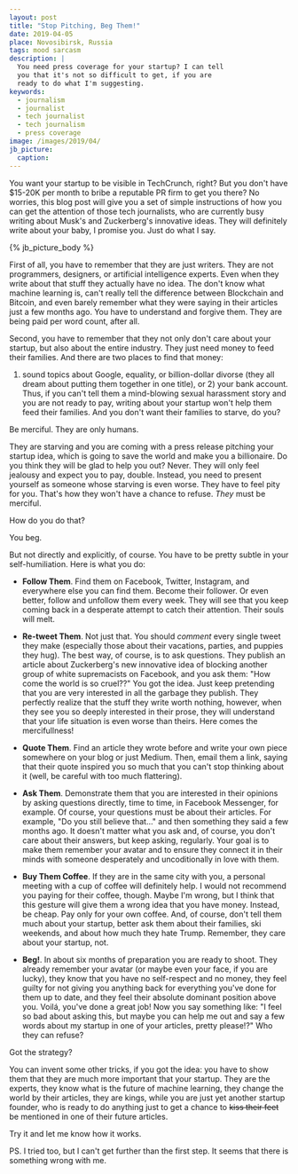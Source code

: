 ```yaml
---
layout: post
title: "Stop Pitching, Beg Them!"
date: 2019-04-05
place: Novosibirsk, Russia
tags: mood sarcasm
description: |
  You need press coverage for your startup? I can tell
  you that it's not so difficult to get, if you are
  ready to do what I'm suggesting.
keywords:
  - journalism
  - journalist
  - tech journalist
  - tech journalism
  - press coverage
image: /images/2019/04/
jb_picture:
  caption:
---
```


You want your startup to be visible in TechCrunch, right? But you don't have
$15-20K per month to bribe a reputable PR firm to get you there? No worries,
this blog post will give you a set of simple instructions of how you can
get the attention of those tech journalists, who are currently busy
writing about Musk's and Zuckerberg's innovative ideas. They will
definitely write about your baby, I promise you. Just do what I say.

<!--more-->

{% jb_picture_body %}

First of all, you have to remember that they are just writers. They are not programmers,
designers, or artificial intelligence experts. Even when they write about that stuff
they actually have no idea. The don't know what machine learning is,
can't really tell the difference between Blockchain and Bitcoin,
and even barely remember what they were saying in their articles just a
few months ago. You have to understand and forgive them.
They are being paid per word count, after all.

Second, you have to remember that they not only don't care about your startup,
but also about the entire industry. They just need money
to feed their families. And there are two places to find that money:
1) sound topics about Google, equality, or billion-dollar divorse (they all dream about
putting them together in one title), or 2) your bank account. Thus,
if you can't tell them a mind-blowing sexual harassment story and you are not ready
to pay, writing about your startup won't help them feed their families.
And you don't want their families to starve, do you?

Be merciful. They are only humans.

They are starving and you are coming with a press release pitching your startup
idea, which is going to save the world and make you a billionaire. Do you think
they will be glad to help you out? Never. They will only feel jealousy and expect you to pay, double.
Instead, you need to present yourself as someone whose starving is even worse. They have
to feel pity for you. That's how they won't have a chance to refuse. _They_ must
be merciful.

How do you do that?

You beg.

But not directly and explicitly, of course. You have to be pretty
subtle in your self-humiliation. Here is what you do:

  * **Follow Them**.
    Find them on Facebook, Twitter, Instagram, and everywhere else
    you can find them. Become their follower. Or even better, follow
    and unfollow them every week. They will see that you keep coming back
    in a desperate attempt to catch their attention.
    Their souls will melt.

  * **Re-tweet Them**.
    Not just that. You should _comment_ every single tweet they make
    (especially those about their vacations, parties, and puppies they hug).
    The best way, of course, is to ask questions. They publish an article
    about Zuckerberg's new innovative idea of blocking another group
    of white supremacists on Facebook, and you ask them: "How come the world
    is so cruel??" You got the idea. Just keep pretending that you
    are very interested in all the garbage they publish. They perfectly
    realize that the stuff they write worth nothing, however, when they see you
    so deeply interested in their prose, they will understand that your
    life situation is even worse than theirs. Here comes the mercifullness!

  * **Quote Them**.
    Find an article they wrote before and write your own piece somewhere
    on your blog or just Medium. Then, email them a link, saying that their quote
    inspired you so much that you can't stop thinking about it
    (well, be careful with too much flattering).

  * **Ask Them**.
    Demonstrate them that you are interested in their opinions by asking
    questions directly, time to time, in Facebook Messenger, for example. Of course,
    your questions must be about their articles. For example, "Do you still
    believe that..." and then something they said a few months ago. It doesn't
    matter what you ask and, of course, you don't care about their answers,
    but keep asking, regularly. Your goal is to make them remember your
    avatar and to ensure they connect it in their minds with someone desperately and
    uncoditionally in love with them.

  * **Buy Them Coffee**.
    If they are in the same city with you, a personal meeting with a cup
    of coffee will definitely help. I would not recommend you paying for their
    coffee, though. Maybe I'm wrong, but I think that this gesture will
    give them a wrong idea that you have money. Instead, be cheap. Pay only
    for your own coffee. And, of course, don't tell them much about your
    startup, better ask them about their families, ski weekends, and about
    how much they hate Trump. Remember, they care about your startup, not.

  * **Beg!**.
    In about six months of preparation you are ready to shoot. They already remember
    your avatar (or maybe even your face, if you are lucky),
    they know that you have no self-respect and no money,
    they feel guilty for not giving you anything back for everything you've
    done for them up to date, and they feel their absolute dominant
    position above you. Voilá, you've done a great job! Now you say something like:
    "I feel so bad about asking this, but maybe you can help me out
    and say a few words about my startup in one of your articles, pretty please!?"
    Who they can refuse?

Got the strategy?

You can invent some other tricks, if you got the idea: you have to show them
that they are much more important that your startup. They are the experts,
they know what is the future of machine learning, they change the world
by their articles, they are kings, while you are just yet another startup
founder, who is ready to do anything just to get a chance to
<del>kiss their feet</del> be mentioned in one of their future articles.

Try it and let me know how it works.

PS. I tried too, but I can't get further than the first step. It seems
that there is something wrong with me.
